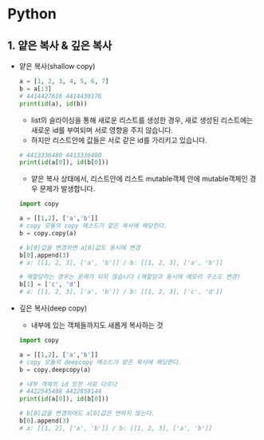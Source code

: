 # Python

## 1. 얕은 복사 & 깊은 복사
* 얕은 복사(shallow copy)
  ```python
  a = [1, 2, 3, 4, 5, 6, 7]
  b = a[:3]
  # 4414427616 4414430176
  print(id(a), id(b))
  ```
  * list의 슬라이싱을 통해 새로운 리스트를 생성한 경우, 새로 생성된 리스트에는 새로운 id를 부여되며 서로 영향을 주지 않습니다.
  * 하지만 리스트안에 값들은 서로 같은 id를 가리키고 있습니다.
  ```python
  # 4413336480 4413336480
  print(id(a[0]), id(b[0]))
  ```
  * 얕은 복사 상태에서, 리스트안에 리스트 mutable객체 안에 mutable객체인 경우 문제가 발생합니다.
  ```python
  import copy
  
  a = [[1,2], ['a','b']]
  # copy 모듈의 copy 메소드가 얕은 복사에 해당한다.
  b = copy.copy(a)

  # b[0]값을 변경하면 a[0]값도 동시에 변경
  b[0].append(3)
  # a: [[1, 2, 3], ['a', 'b']] / b: [[1, 2, 3], ['a', 'b']]

  # 재할당하는 경우는 문제가 되지 않습니다 (재할당과 동시에 메모리 주소도 변경)
  b[1] = ['c', 'd']
  # a: [[1, 2, 3], ['a', 'b']] / b: [[1, 2, 3], ['c', 'd']]
  ```
  
* 깊은 복사(deep copy)
  * 내부에 있는 객체들까지도 새롭게 복사하는 것
  ```python
  import copy
  
  a = [[1,2], ['a','b']]
  # copy 모듈의 deepcopy 메소드가 얕은 복사에 해당한다.
  b = copy.deepcopy(a)

  # 내부 객체의 id 또한 서로 다르다
  # 4422545488 4422858144
  print(id(a[0]), id(b[0]))

  # b[0]값을 변경하여도 a[0]값은 변하지 않는다.
  b[0].append(3)
  # a: [[1, 2], ['a', 'b']] / b: [[1, 2, 3], ['a', 'b']]
  ```
